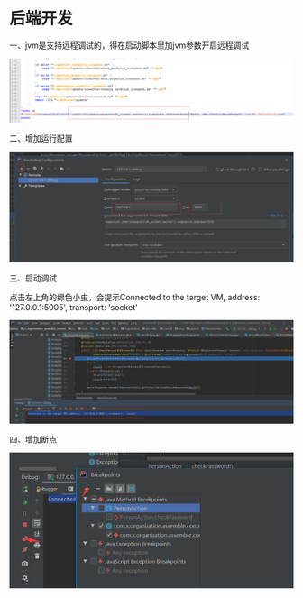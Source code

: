 # 后端开发

一、jvm是支持远程调试的，得在启动脚本里加jvm参数开启远程调试

![](../.gitbook/assets/image%20%2862%29.png)

二、增加运行配置

![](../.gitbook/assets/image%20%28146%29.png)

三、启动调试

点击左上角的绿色小虫，会提示Connected to the target VM, address: '127.0.0.1:5005', transport: 'socket'

![](../.gitbook/assets/image%20%28125%29.png)

四、增加断点

![](../.gitbook/assets/image.png)

